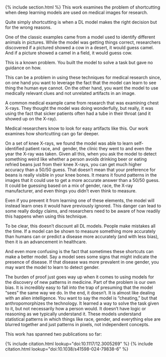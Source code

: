 ---
---

{% include section.html %}
This work examines the problem of shortcutting when deep learning models are used on medical images for research.

Quite simply shortcutting is when a DL model makes the right decision but for the wrong reasons.

One of the classic examples came from a model used to identify different animals in pictures. While the model was getting things correct, researchers discovered if a pictured showed a cow in a desert, it would guess camel. And if a picture showed a camel in a field, it would guess cow.

This is a known problem. You built the model to solve a task but gave no guidance on how.

This can be a problem in using these techniques for medical research since, on one hand you want to leverage the fact that the model can learn to see thing the human eye cannot. On the other hand, you want the model to use medically relevant clues and not unrelated artifacts in an image.

A common medical example came from research that was examining chest X-rays. They thought the model was doing wonderfully, but really, it was using the fact that sicker patients often had a tube in their throat (and it showed up on the X-ray).

Medical researchers know to look for easy artifacts like this. Our work examines how shortcutting can go far deeper.

On a set of knee X-rays, we found the model was able to learn self-identified patient race, and  gender, the clinic they went to and even the year the X-ray was taken. Given all this, when you ask the model to detect something weird like whether a person avoids drinking beer or eating refried beans just from their knee X-rays, you can get much higher accuracy than a 50/50 guess. That doesn’t mean that your preference for beans is really visible in your knee bones. It means it found patterns in the images that it could use to get a more accurate answer than a 50/50 guess. It could be guessing based on a mix of gender, race, the X-ray manufacturer, and even things you didn’t even think to measure.

Even if you prevent it from learning one of these elements, the model will instead learn ones it would have previously ignored.  This danger can lead to some really dodgy claims, and researchers need to be aware of how readily this happens when using this technique.

To be clear, this doesn’t discount all DL models. People make mistakes all the time. If a model can be shown to measure something more accurately than humans can or predict a disease more accurately (and with less bias), then it is an advancement in healthcare.

And even more confusing is the fact that sometimes these shortcuts can make a better model. Say a model sees some signs that might indicate the presence of disease. If that disease was more prevalent in one gender, you may want the model to learn to detect gender.

The burden of proof just goes way up when it comes to using models for the discovery of new patterns in medicine. Part of the problem is our own bias. It is incredibly easy to fall into the trap of presuming that the model “sees” the same way we do. In the end, it doesn’t. It is almost like dealing with an alien intelligence. You want to say the model is “cheating,” but that anthropomorphizes the technology. It learned a way to solve the task given to it, but not necessarily how a person would. It doesn’t have logic or reasoning as we typically understand it. These models understand statistical patterns in which things like race, gender, and everything else are blurred together and just patterns in pixels, not independent concepts.

This work has spanned two publications so far:

{% include citation.html lookup="doi:10.1117/12.3005269" %}
{% include citation.html lookup="doi:10.1038/s41598-024-79838-6" %}
